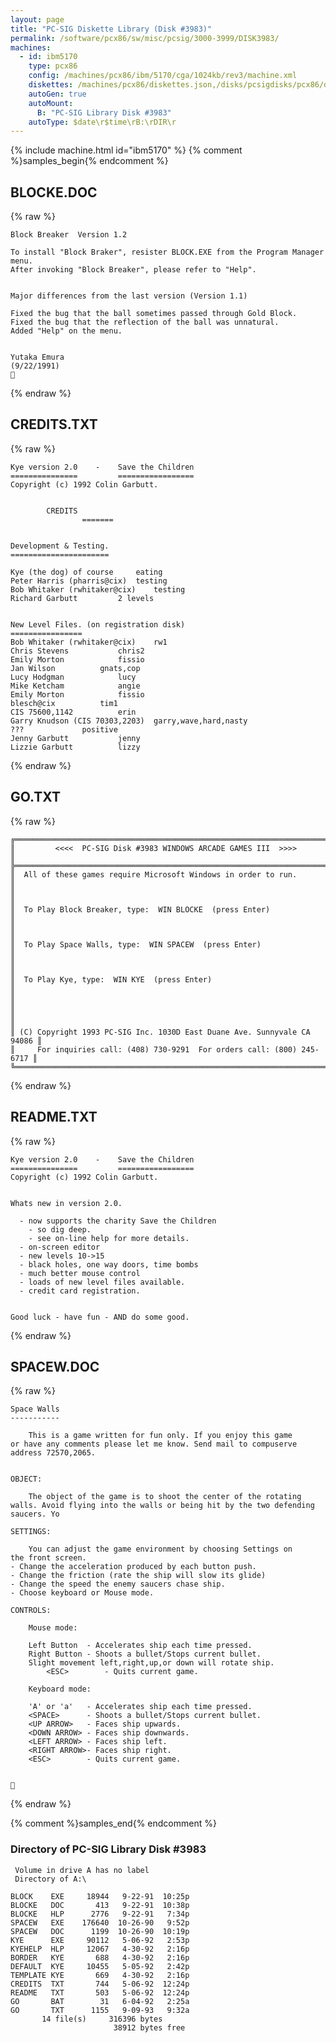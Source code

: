 ```yaml
---
layout: page
title: "PC-SIG Diskette Library (Disk #3983)"
permalink: /software/pcx86/sw/misc/pcsig/3000-3999/DISK3983/
machines:
  - id: ibm5170
    type: pcx86
    config: /machines/pcx86/ibm/5170/cga/1024kb/rev3/machine.xml
    diskettes: /machines/pcx86/diskettes.json,/disks/pcsigdisks/pcx86/diskettes.json
    autoGen: true
    autoMount:
      B: "PC-SIG Library Disk #3983"
    autoType: $date\r$time\rB:\rDIR\r
---
```


{% include machine.html id="ibm5170" %}
{% comment %}samples_begin{% endcomment %}

## BLOCKE.DOC

{% raw %}
```
Block Breaker  Version 1.2

To install "Block Braker", resister BLOCK.EXE from the Program Manager menu.
After invoking "Block Breaker", please refer to "Help".


Major differences from the last version (Version 1.1)

Fixed the bug that the ball sometimes passed through Gold Block.
Fixed the bug that the reflection of the ball was unnatural.
Added "Help" on the menu.


Yutaka Emura
(9/22/1991)

```
{% endraw %}

## CREDITS.TXT

{% raw %}
```
Kye version 2.0    -    Save the Children
===============         =================
Copyright (c) 1992 Colin Garbutt.


		CREDITS
                =======


Development & Testing.
======================

Kye (the dog) of course		eating
Peter Harris (pharris@cix)	testing
Bob Whitaker (rwhitaker@cix)	testing
Richard Garbutt			2 levels


New Level Files. (on registration disk)
================
Bob Whitaker (rwhitaker@cix)	rw1
Chris Stevens			chris2
Emily Morton			fissio
Jan Wilson			gnats,cop
Lucy Hodgman			lucy
Mike Ketcham			angie
Emily Morton			fissio
blesch@cix			tim1
CIS 75600,1142			erin
Garry Knudson (CIS 70303,2203)	garry,wave,hard,nasty
???				positive
Jenny Garbutt			jenny
Lizzie Garbutt			lizzy
```
{% endraw %}

## GO.TXT

{% raw %}
```
╔═════════════════════════════════════════════════════════════════════════╗
║         <<<<  PC-SIG Disk #3983 WINDOWS ARCADE GAMES III  >>>>          ║
╠═════════════════════════════════════════════════════════════════════════╣
║  All of these games require Microsoft Windows in order to run.          ║
║                                                                         ║
║  To Play Block Breaker, type:  WIN BLOCKE  (press Enter)                ║
║                                                                         ║
║  To Play Space Walls, type:  WIN SPACEW  (press Enter)                  ║
║                                                                         ║
║  To Play Kye, type:  WIN KYE  (press Enter)                             ║
║                                                                         ║
║                                                                         ║
║ (C) Copyright 1993 PC-SIG Inc. 1030D East Duane Ave. Sunnyvale CA 94086 ║
║     For inquiries call: (408) 730-9291  For orders call: (800) 245-6717 ║
╚═════════════════════════════════════════════════════════════════════════╝
```
{% endraw %}

## README.TXT

{% raw %}
```
Kye version 2.0    -    Save the Children
===============         =================
Copyright (c) 1992 Colin Garbutt.


Whats new in version 2.0.

  - now supports the charity Save the Children 
    - so dig deep.
    - see on-line help for more details.
  - on-screen editor
  - new levels 10->15
  - black holes, one way doors, time bombs
  - much better mouse control
  - loads of new level files available.
  - credit card registration.


Good luck - have fun - AND do some good.
```
{% endraw %}

## SPACEW.DOC

{% raw %}
```
Space Walls 
-----------

	This is a game written for fun only. If you enjoy this game
or have any comments please let me know. Send mail to compuserve 
address 72570,2065.


OBJECT:

	The object of the game is to shoot the center of the rotating
walls. Avoid flying into the walls or being hit by the two defending saucers. Yo

SETTINGS:
	
	You can adjust the game environment by choosing Settings on 
the front screen.
- Change the acceleration produced by each button push.
- Change the friction (rate the ship will slow its glide)
- Change the speed the enemy saucers chase ship.
- Choose keyboard or Mouse mode.

CONTROLS:

	Mouse mode:

	Left Button  - Accelerates ship each time pressed.
 	Right Button - Shoots a bullet/Stops current bullet.
	Slight movement left,right,up,or down will rotate ship.
        <ESC>        - Quits current game.

	Keyboard mode:

	'A' or 'a'   - Accelerates ship each time pressed.
   	<SPACE>      - Shoots a bullet/Stops current bullet.
	<UP ARROW>   - Faces ship upwards.
	<DOWN ARROW> - Faces ship downwards.
	<LEFT ARROW> - Faces ship left.
	<RIGHT ARROW>- Faces ship right.
	<ESC>        - Quits current game.



```
{% endraw %}

{% comment %}samples_end{% endcomment %}

### Directory of PC-SIG Library Disk #3983

     Volume in drive A has no label
     Directory of A:\

    BLOCK    EXE     18944   9-22-91  10:25p
    BLOCKE   DOC       413   9-22-91  10:38p
    BLOCKE   HLP      2776   9-22-91   7:34p
    SPACEW   EXE    176640  10-26-90   9:52p
    SPACEW   DOC      1199  10-26-90  10:19p
    KYE      EXE     90112   5-06-92   2:53p
    KYEHELP  HLP     12067   4-30-92   2:16p
    BORDER   KYE       688   4-30-92   2:16p
    DEFAULT  KYE     10455   5-05-92   2:42p
    TEMPLATE KYE       669   4-30-92   2:16p
    CREDITS  TXT       744   5-06-92  12:24p
    README   TXT       503   5-06-92  12:24p
    GO       BAT        31   6-04-92   2:25a
    GO       TXT      1155   9-09-93   9:32a
           14 file(s)     316396 bytes
                           38912 bytes free
